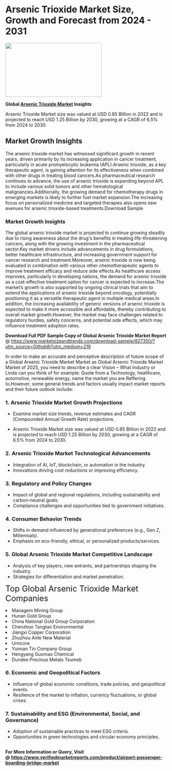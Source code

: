 <H1>Arsenic Trioxide Market Size, Growth and Forecast from 2024 - 2031</H1><img class="aligncenter size-medium wp-image-584254" src="https://thirdeyenews.in/wp-content/uploads/2024/09/Global-Market-Research-300x168.jpeg" alt="" width="300" height="168" /><p><strong>Global&nbsp;<a href="https://www.marketsizeandtrends.com/download-sample/827350/?utm_source=Github8j?utm_medium=219">Arsenic Trioxide Market</a> Insights</strong></p><p>Arsenic Trioxide Market size was valued at USD 0.85 Billion in 2022 and is projected to reach USD 1.25 Billion by 2030, growing at a CAGR of 6.5% from 2024 to 2030.</p><p><h2>Market Growth Insights</h2> The arsenic trioxide market has witnessed significant growth in recent years, driven primarily by its increasing application in cancer treatment, particularly in acute promyelocytic leukemia (APL).Arsenic trioxide, as a key therapeutic agent, is gaining attention for its effectiveness when combined with other drugs in treating blood cancers.As pharmaceutical research continues to advance, the use of arsenic trioxide is expanding beyond APL to include various solid tumors and other hematological malignancies.Additionally, the growing demand for chemotherapy drugs in emerging markets is likely to further fuel market expansion.The increasing focus on personalized medicine and targeted therapies also opens new avenues for arsenic trioxide-based treatments.Download Sample <h3>Market Growth Insights</h3> The global arsenic trioxide market is projected to continue growing steadily due to rising awareness about the drug's benefits in treating life-threatening cancers, along with the growing investment in the pharmaceutical sector.Key market drivers include advancements in drug formulations, better healthcare infrastructure, and increasing government support for cancer research and treatment.Moreover, arsenic trioxide is now being evaluated in combination with various other chemotherapeutic agents to improve treatment efficacy and reduce side effects.As healthcare access improves, particularly in developing nations, the demand for arsenic trioxide as a cost-effective treatment option for cancer is expected to increase.The market’s growth is also supported by ongoing clinical trials that aim to extend the applications of arsenic trioxide beyond oncology, potentially positioning it as a versatile therapeutic agent in multiple medical areas.In addition, the increasing availability of generic versions of arsenic trioxide is expected to make it more accessible and affordable, thereby contributing to overall market growth.However, the market may face challenges related to regulatory hurdles, safety concerns, and potential side effects, which may influence treatment adoption rates.</p><p><span class=""><strong>Download Full PDF Sample Copy of Global Arsenic Trioxide Market Report</strong> @ <a href="https://www.marketsizeandtrends.com/download-sample/827350/?utm_source=Github8j?utm_medium=219" target="_blank">https://www.marketsizeandtrends.com/download-sample/827350/?utm_source=Github8j?utm_medium=219</a></span></p><p>In order to make an accurate and perceptive description of future scope of a Global&nbsp;Arsenic Trioxide Market Market as Global&nbsp;Arsenic Trioxide Market Market of 2025, you need to describe a clear Vision &ndash; What Industry or Linda can you think of for example: Quote from a Technology, healthcare, automotive, renewable energy, name the market you are Reffering to.However, some general trends and factors usually impact market reports and their future outlook include:</p><h3>1.&nbsp;<strong>Arsenic Trioxide Market Growth Projections</strong></h3><ul><li>Examine market size trends, revenue estimates and CAGR (Compounded Annual Growth Rate) projections.</li><li><p>Arsenic Trioxide Market size was valued at USD 0.85 Billion in 2022 and is projected to reach USD 1.25 Billion by 2030, growing at a CAGR of 6.5% from 2024 to 2030.</p></li></ul><h3>2.&nbsp;<strong>Arsenic Trioxide Market Technological Advancements</strong></h3><ul><li>Integration of AI, IoT, blockchain, or automation in the industry.</li><li>Innovations driving cost reductions or improving efficiency.</li></ul><h3>3.&nbsp;<strong>Regulatory and Policy Changes</strong></h3><ul><li>Impact of global and regional regulations, including sustainability and carbon-neutral goals.</li><li>Compliance challenges and opportunities tied to government initiatives.</li></ul><h3>4.&nbsp;<strong>Consumer Behavior Trends</strong></h3><ul><li>Shifts in demand influenced by generational preferences (e.g., Gen Z, Millennials).</li><li>Emphasis on eco-friendly, ethical, or personalized products/services.</li></ul><h3>5.&nbsp;<strong>Global Arsenic Trioxide Market Competitive Landscape</strong></h3><ul><li>Analysis of key players, new entrants, and partnerships shaping the industry.</li><li>Strategies for differentiation and market penetration.</li></ul><p data-pm-slice="1 1 []"><span style="color: inherit; font-family: inherit; font-size: 25px;">Top Global Arsenic Trioxide Market Companies</span></p><div class="" data-test-id=""><p><li>Managem Mining Group</li><li> Hunan Gold Group</li><li> China National Gold Group Corporation</li><li> Chenzhuo Tangtao Environmental</li><li> Jiangxi Copper Corporation</li><li> Zhuzhou Ante New Material</li><li> Umicore</li><li> Yunnan Tin Company Group</li><li> Hengyang Guomao Chemical</li><li> Dundee Precious Metals Tsumeb</li></p></div><h3>6.&nbsp;<strong>Economic and Geopolitical Factors</strong></h3><ul><li>Influence of global economic conditions, trade policies, and geopolitical events.</li><li>Resilience of the market to inflation, currency fluctuations, or global crises.</li></ul><h3>7.&nbsp;<strong>Sustainability and ESG (Environmental, Social, and Governance)</strong></h3><ul><li>Adoption of sustainable practices to meet ESG criteria.</li><li>Opportunities in green technologies and circular economy principles.</li></ul><h2><strong style="font-size: 14px;">For More Information or Query, Visit @&nbsp;</strong><a style="background-color: #ffffff; font-size: 14px;" href="https://www.marketsizeandtrends.com/report/arsenic-trioxide-market/" target="_blank">https://www.verifiedmarketreports.com/product/airport-passenger-boarding-bridge-market</a></h2>
